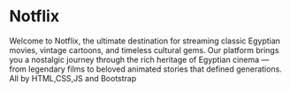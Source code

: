 # Notflix
Welcome to Notflix, the ultimate destination for streaming classic Egyptian movies, vintage cartoons, and timeless cultural gems. Our platform brings you a nostalgic journey through the rich heritage of Egyptian cinema — from legendary films to beloved animated stories that defined generations. All by HTML,CSS,JS and Bootstrap
